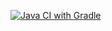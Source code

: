 [![Java CI with Gradle](https://github.com/LebedevNikolay/CashBack_Hacker/actions/workflows/gradle.yml/badge.svg)](https://github.com/LebedevNikolay/CashBack_Hacker/actions/workflows/gradle.yml)